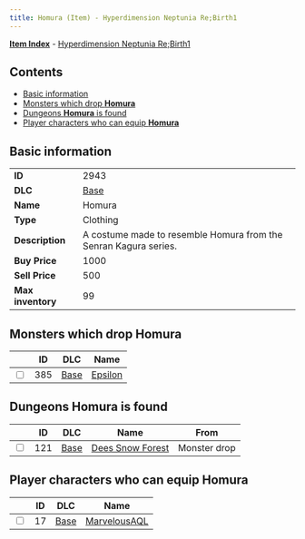 ```yaml
---
title: Homura (Item) - Hyperdimension Neptunia Re;Birth1
---
```


[**Item Index**](/neptunia/rb1/item/index.html) - [Hyperdimension Neptunia Re;Birth1](/neptunia/rb1)

## Contents

- [Basic information](#basic-information)
- [Monsters which drop **Homura**](#monsters-which-drop-homura)
- [Dungeons **Homura** is found](#dungeons-homura-is-found)
- [Player characters who can equip **Homura**](#player-characters-who-can-equip-homura)

## Basic information

|   |   |
| -- | -- |
| **ID** | 2943 |
| **DLC** | [Base](/neptunia/rb1/dlc/1-base.html) |
| **Name** | Homura |
| **Type** | Clothing |
| **Description** | A costume made to resemble Homura from the Senran Kagura series. |
| **Buy Price** | 1000 |
| **Sell Price** | 500 |
| **Max inventory** | 99 |


## Monsters which drop **Homura**

|    | ID | DLC | Name |
| -- | -- | --- | ---- |
| <input type="checkbox" id="rb1-monster-1-385" class="trackbox" /> | 385 | [Base](/neptunia/rb1/dlc/1-base.html) | [Epsilon](/neptunia/rb1/monster/1-385-epsilon.html) |


## Dungeons **Homura** is found

|    | ID | DLC | Name | From |
| -- | -- | --- | ---- | ---- |
| <input type="checkbox" id="rb1-dungeon-1-121" class="trackbox" /> | 121 | [Base](/neptunia/rb1/dlc/1-base.html) | [Dees Snow Forest](/neptunia/rb1/dungeon/1-121-dees-snow-forest.html) | Monster drop |


## Player characters who can equip **Homura**

|    | ID | DLC | Name |
| -- | -- | --- | ---- |
| <input type="checkbox" id="rb1-player-1-17" class="trackbox" /> | 17 | [Base](/neptunia/rb1/dlc/1-base.html) | [MarvelousAQL](/neptunia/rb1/player/1-17-marvelousaql.html) |
